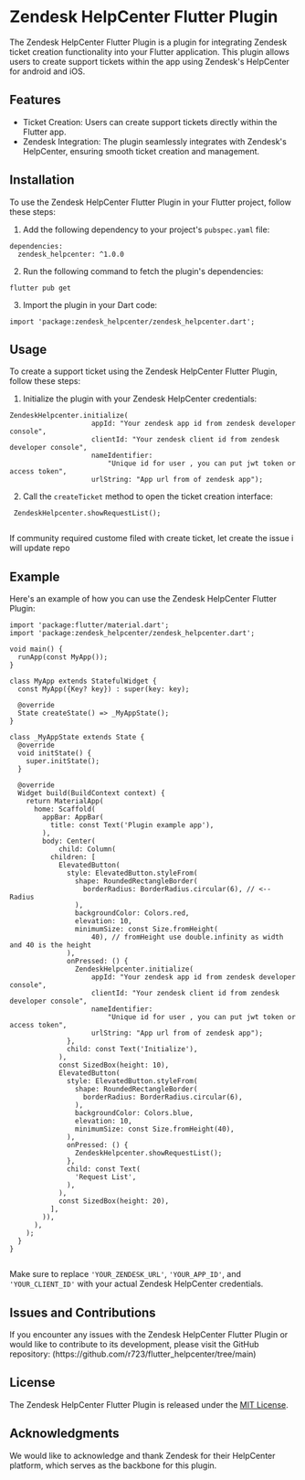 <h1>Zendesk HelpCenter Flutter Plugin</h1>

<p>The Zendesk HelpCenter Flutter Plugin is a plugin for integrating Zendesk ticket creation functionality into your Flutter application. This plugin allows users to create support tickets within the app using Zendesk's HelpCenter for android and iOS.</p>

<h2>Features</h2>

<ul>
  <li>Ticket Creation: Users can create support tickets directly within the Flutter app.</li>
  <li>Zendesk Integration: The plugin seamlessly integrates with Zendesk's HelpCenter, ensuring smooth ticket creation and management.</li>
</ul>

<h2>Installation</h2>

<p>To use the Zendesk HelpCenter Flutter Plugin in your Flutter project, follow these steps:</p>

<ol>
  <li>Add the following dependency to your project's <code>pubspec.yaml</code> file:</li>
</ol>

<pre><code>dependencies:
  zendesk_helpcenter: ^1.0.0
</code></pre>

<ol start="2">
  <li>Run the following command to fetch the plugin's dependencies:</li>
</ol>

<pre><code>flutter pub get
</code></pre>

<ol start="3">
  <li>Import the plugin in your Dart code:</li>
</ol>

<pre><code>import 'package:zendesk_helpcenter/zendesk_helpcenter.dart';
</code></pre>

<h2>Usage</h2>

<p>To create a support ticket using the Zendesk HelpCenter Flutter Plugin, follow these steps:</p>

<ol>
  <li>Initialize the plugin with your Zendesk HelpCenter credentials:</li>
</ol>

<pre><code>ZendeskHelpcenter.initialize(
                    appId: "Your zendesk app id from zendesk developer console",
                    clientId: "Your zendesk client id from zendesk developer console",
                    nameIdentifier:
                        "Unique id for user , you can put jwt token or access token",
                    urlString: "App url from of zendesk app");
</code></pre>

<ol start="2">
  <li>Call the <code>createTicket</code> method to open the ticket creation interface:</li>
</ol>

<pre><code> ZendeskHelpcenter.showRequestList();

</code></pre>

<p>If community required custome filed with create ticket, let create the issue i will update repo</p>


<h2>Example</h2>

<p>Here's an example of how you can use the Zendesk HelpCenter Flutter Plugin:</p>

<pre><code>import 'package:flutter/material.dart';
import 'package:zendesk_helpcenter/zendesk_helpcenter.dart';

void main() {
  runApp(const MyApp());
}

class MyApp extends StatefulWidget {
  const MyApp({Key? key}) : super(key: key);

  @override
  State<MyApp> createState() => _MyAppState();
}

class _MyAppState extends State<MyApp> {
  @override
  void initState() {
    super.initState();
  }

  @override
  Widget build(BuildContext context) {
    return MaterialApp(
      home: Scaffold(
        appBar: AppBar(
          title: const Text('Plugin example app'),
        ),
        body: Center(
            child: Column(
          children: [
            ElevatedButton(
              style: ElevatedButton.styleFrom(
                shape: RoundedRectangleBorder(
                  borderRadius: BorderRadius.circular(6), // <-- Radius
                ),
                backgroundColor: Colors.red,
                elevation: 10,
                minimumSize: const Size.fromHeight(
                    40), // fromHeight use double.infinity as width and 40 is the height
              ),
              onPressed: () {
                ZendeskHelpcenter.initialize(
                    appId: "Your zendesk app id from zendesk developer console",
                    clientId: "Your zendesk client id from zendesk developer console",
                    nameIdentifier:
                        "Unique id for user , you can put jwt token or access token",
                    urlString: "App url from of zendesk app");
              },
              child: const Text('Initialize'),
            ),
            const SizedBox(height: 10),
            ElevatedButton(
              style: ElevatedButton.styleFrom(
                shape: RoundedRectangleBorder(
                  borderRadius: BorderRadius.circular(6),
                ),
                backgroundColor: Colors.blue,
                elevation: 10,
                minimumSize: const Size.fromHeight(40),
              ),
              onPressed: () {
                ZendeskHelpcenter.showRequestList();
              },
              child: const Text(
                'Request List',
              ),
            ),
            const SizedBox(height: 20),
          ],
        )),
      ),
    );
  }
}

</code></pre>

<p>Make sure to replace <code>'YOUR_ZENDESK_URL'</code>, <code>'YOUR_APP_ID'</code>, and <code>'YOUR_CLIENT_ID'</code> with your actual Zendesk HelpCenter credentials.</p>

<h2>Issues and Contributions</h2>

<p>If you encounter any issues with the Zendesk HelpCenter Flutter Plugin or would like to contribute to its development, please visit the GitHub repository: (https://github.com/r723/flutter_helpcenter/tree/main)</p>

<h2>License</h2>

<p>The Zendesk HelpCenter Flutter Plugin is released under the <a href="LICENSE">MIT License</a>.</p>

<h2>Acknowledgments</h2>

<p>We would like to acknowledge and thank Zendesk for their HelpCenter platform, which serves as the backbone for this plugin.</p>

